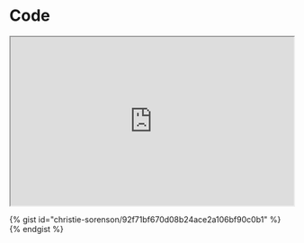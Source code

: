 # Code
[](codepen://csorenson/GZyYja?height=800&theme=0&defaultTab=html)

[](https://jsfiddle.net/christieCA/s8t7p0qz/#tabs=html,result)

[](http://jsfiddle.net/gh/get/library/pure/christie-sorenson/js-book/tree/master/examples/fetch/#tabs=js,result)

<iframe src="https://codp.in/e/MjQ3OTg0" width="100%" height="300"></iframe>

{% gist id="christie-sorenson/92f71bf670d08b24ace2a106bf90c0b1" %} {% endgist %}

